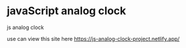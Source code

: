 # javaScript analog clock

js analog clock

use can view this site here
https://js-analog-clock-project.netlify.app/
